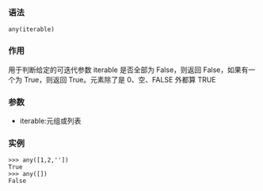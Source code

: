 ### 语法

```
any(iterable)
```

### 作用

用于判断给定的可迭代参数 iterable 是否全部为 False，则返回 False，如果有一个为 True，则返回 True。元素除了是 0、空、FALSE 外都算 TRUE

### 参数

* iterable:元组或列表

### 实例

```
>>> any([1,2,''])
True
>>> any([])
False
```



